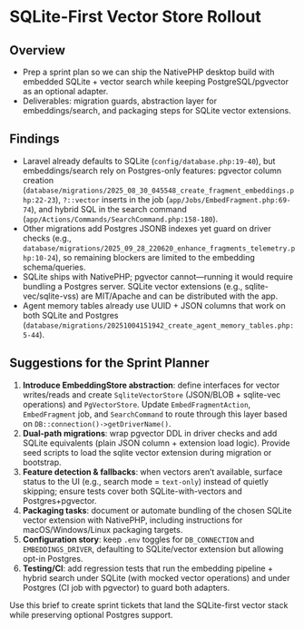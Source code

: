 # SQLite-First Vector Store Rollout

## Overview
- Prep a sprint plan so we can ship the NativePHP desktop build with embedded SQLite + vector search while keeping PostgreSQL/pgvector as an optional adapter.
- Deliverables: migration guards, abstraction layer for embeddings/search, and packaging steps for SQLite vector extensions.

## Findings
- Laravel already defaults to SQLite (`config/database.php:19-40`), but embeddings/search rely on Postgres-only features: pgvector column creation (`database/migrations/2025_08_30_045548_create_fragment_embeddings.php:22-23`), `?::vector` inserts in the job (`app/Jobs/EmbedFragment.php:69-74`), and hybrid SQL in the search command (`app/Actions/Commands/SearchCommand.php:158-180`).
- Other migrations add Postgres JSONB indexes yet guard on driver checks (e.g., `database/migrations/2025_09_28_220620_enhance_fragments_telemetry.php:10-24`), so remaining blockers are limited to the embedding schema/queries.
- SQLite ships with NativePHP; pgvector cannot—running it would require bundling a Postgres server. SQLite vector extensions (e.g., sqlite-vec/sqlite-vss) are MIT/Apache and can be distributed with the app.
- Agent memory tables already use UUID + JSON columns that work on both SQLite and Postgres (`database/migrations/20251004151942_create_agent_memory_tables.php:5-44`).

## Suggestions for the Sprint Planner
1. **Introduce EmbeddingStore abstraction**: define interfaces for vector writes/reads and create `SqliteVectorStore` (JSON/BLOB + sqlite-vec operations) and `PgVectorStore`. Update `EmbedFragmentAction`, `EmbedFragment` job, and `SearchCommand` to route through this layer based on `DB::connection()->getDriverName()`.
2. **Dual-path migrations**: wrap pgvector DDL in driver checks and add SQLite equivalents (plain JSON column + extension load logic). Provide seed scripts to load the sqlite vector extension during migration or bootstrap.
3. **Feature detection & fallbacks**: when vectors aren’t available, surface status to the UI (e.g., search mode = `text-only`) instead of quietly skipping; ensure tests cover both SQLite-with-vectors and Postgres+pgvector.
4. **Packaging tasks**: document or automate bundling of the chosen SQLite vector extension with NativePHP, including instructions for macOS/Windows/Linux packaging targets.
5. **Configuration story**: keep `.env` toggles for `DB_CONNECTION` and `EMBEDDINGS_DRIVER`, defaulting to SQLite/vector extension but allowing opt-in Postgres.
6. **Testing/CI**: add regression tests that run the embedding pipeline + hybrid search under SQLite (with mocked vector operations) and under Postgres (CI job with pgvector) to guard both adapters.

Use this brief to create sprint tickets that land the SQLite-first vector stack while preserving optional Postgres support.

